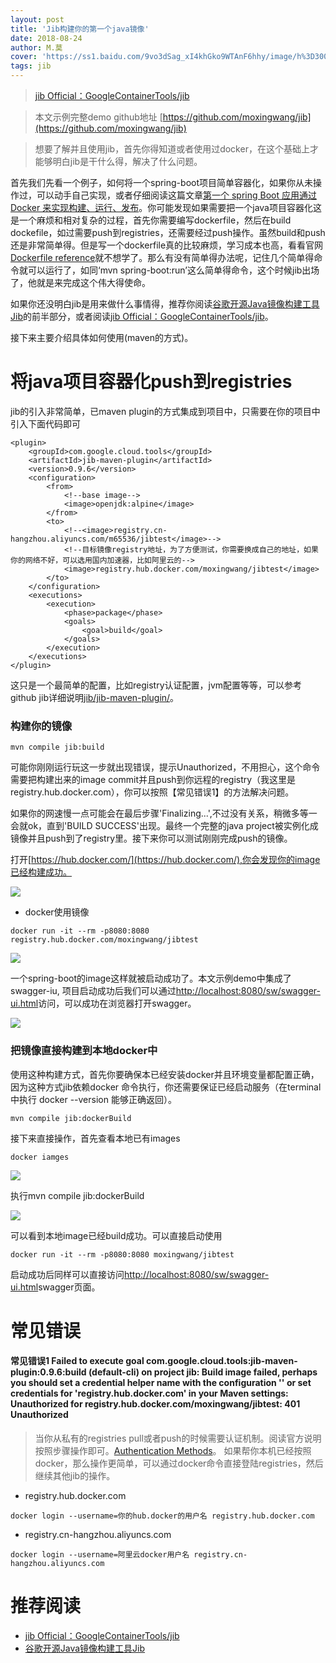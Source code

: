 ```yaml
---
layout: post
title: 'Jib构建你的第一个java镜像'
date: 2018-08-24
author: M.莫
cover: 'https://ss1.baidu.com/9vo3dSag_xI4khGko9WTAnF6hhy/image/h%3D300/sign=60c8d30476ec54e75eec1c1e89399bfd/314e251f95cad1c8e671a21d723e6709c83d51c5.jpg'
tags: jib
---
```


> [jib Official：GoogleContainerTools/jib](https://github.com/GoogleContainerTools/jib)

> 本文示例完整demo github地址 [https://github.com/moxingwang/jib](https://github.com/moxingwang/jib)

> 想要了解并且使用jib，首先你得知道或者使用过docker，在这个基础上才能够明白jib是干什么得，解决了什么问题。


首先我们先看一个例子，如何将一个spring-boot项目简单容器化，如果你从未操作过，可以动手自己实现，或者仔细阅读这篇文章[第一个 spring Boot 应用通过Docker 来实现构建、运行、发布](https://blog.csdn.net/u010046908/article/details/56008445)。你可能发现如果需要把一个java项目容器化这是一个麻烦和相对复杂的过程，首先你需要编写dockerfile，然后在build dockefile，如过需要push到registries，还需要经过push操作。虽然build和push还是非常简单得。但是写一个dockerfile真的比较麻烦，学习成本也高，看看官网[Dockerfile reference](https://docs.docker.com/engine/reference/builder/#usage)就不想学了。那么有没有简单得办法呢，记住几个简单得命令就可以运行了，如同‘mvn spring-boot:run’这么简单得命令，这个时候jib出场了，他就是来完成这个伟大得使命。

如果你还没明白jib是用来做什么事情得，推荐你阅读[谷歌开源Java镜像构建工具Jib](http://www.infoq.com/cn/news/2018/07/google-opensource-Jib)的前半部分，或者阅读[jib Official：GoogleContainerTools/jib](https://github.com/GoogleContainerTools/jib)。

接下来主要介绍具体如何使用(maven的方式)。

# 将java项目容器化push到registries
jib的引入非常简单，已maven plugin的方式集成到项目中，只需要在你的项目中引入下面代码即可
```
<plugin>
    <groupId>com.google.cloud.tools</groupId>
    <artifactId>jib-maven-plugin</artifactId>
    <version>0.9.6</version>
    <configuration>
        <from>
            <!--base image-->
            <image>openjdk:alpine</image>
        </from>
        <to>
            <!--<image>registry.cn-hangzhou.aliyuncs.com/m65536/jibtest</image>-->
            <!--目标镜像registry地址，为了方便测试，你需要换成自己的地址，如果你的网络不好，可以选用国内加速器，比如阿里云的-->
            <image>registry.hub.docker.com/moxingwang/jibtest</image>
        </to>
    </configuration>
    <executions>
        <execution>
            <phase>package</phase>
            <goals>
                <goal>build</goal>
            </goals>
        </execution>
    </executions>
</plugin>

```
这只是一个最简单的配置，比如registry认证配置，jvm配置等等，可以参考github jib详细说明[jib/jib-maven-plugin/](https://github.com/GoogleContainerTools/jib/tree/master/jib-maven-plugin#from-object)。

### 构建你的镜像
```
mvn compile jib:build
```

可能你刚刚运行玩这一步就出现错误，提示Unauthorized，不用担心，这个命令需要把构建出来的image commit并且push到你远程的registry（我这里是registry.hub.docker.com），你可以按照【常见错误1】的方法解决问题。

如果你的网速慢一点可能会在最后步骤'Finalizing...',不过没有关系，稍微多等一会就ok，直到'BUILD SUCCESS'出现。最终一个完整的java project被实例化成镜像并且push到了registry里。接下来你可以测试刚刚完成push的镜像。

打开[https://hub.docker.com/](https://hub.docker.com/),你会发现你的image已经构建成功。

![](https://raw.githubusercontent.com/moxingwang/resource/master/image/other/jib/jibtest-hub.png?raw=true)

* docker使用镜像
```
docker run -it --rm -p8080:8080 registry.hub.docker.com/moxingwang/jibtest
```
![](https://raw.githubusercontent.com/moxingwang/resource/master/image/other/jib/docker-ps.png?raw=true)

一个spring-boot的image这样就被启动成功了。本文示例demo中集成了swagger-iu, 项目启动成功后我们可以通过[http://localhost:8080/sw/swagger-ui.html](http://localhost:8080/sw/swagger-ui.html)访问，可以成功在浏览器打开swagger。

![](https://raw.githubusercontent.com/moxingwang/resource/master/image/other/jib/jib-swagger.png?raw=true)


### 把镜像直接构建到本地docker中
使用这种构建方式，首先你要确保本已经安装docker并且环境变量都配置正确，因为这种方式jib依赖docker 命令执行，你还需要保证已经启动服务（在terminal中执行 docker --version 能够正确返回）。

```
mvn compile jib:dockerBuild
```

接下来直接操作，首先查看本地已有images
```
docker iamges
```

![](https://raw.githubusercontent.com/moxingwang/resource/master/image/other/jib/local-images1.png?raw=true)

执行mvn compile jib:dockerBuild

![](https://raw.githubusercontent.com/moxingwang/resource/master/image/other/jib/local-jib-success.png?raw=true)

可以看到本地image已经build成功。可以直接启动使用
```
docker run -it --rm -p8080:8080 moxingwang/jibtest
```

启动成功后同样可以直接访问[http://localhost:8080/sw/swagger-ui.html](http://localhost:8080/sw/swagger-ui.html)swagger页面。

# 常见错误
#### 常见错误1  Failed to execute goal com.google.cloud.tools:jib-maven-plugin:0.9.6:build (default-cli) on project jib: Build image failed, perhaps you should set a credential helper name with the configuration '<from><credHelper>' or set credentials for 'registry.hub.docker.com' in your Maven settings: Unauthorized for registry.hub.docker.com/moxingwang/jibtest: 401 Unauthorized
> 当你从私有的registries pull或者push的时候需要认证机制。阅读官方说明按照步骤操作即可。[Authentication Methods](https://github.com/GoogleContainerTools/jib/blob/master/jib-maven-plugin/README.md)。
> 如果帮你本机已经按照docker，那么操作更简单，可以通过docker命令直接登陆registries，然后继续其他jib的操作。

* registry.hub.docker.com
```
docker login --username=你的hub.docker的用户名 registry.hub.docker.com
```

* registry.cn-hangzhou.aliyuncs.com
```
docker login --username=阿里云docker用户名 registry.cn-hangzhou.aliyuncs.com
```

# 推荐阅读
* [jib Official：GoogleContainerTools/jib](https://github.com/GoogleContainerTools/jib)
* [谷歌开源Java镜像构建工具Jib](http://www.infoq.com/cn/news/2018/07/google-opensource-Jib)